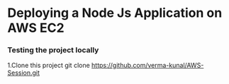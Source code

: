 # Deploying a Node Js Application on AWS EC2

### Testing the project locally

1.Clone this project
 git clone https://github.com/verma-kunal/AWS-Session.git

